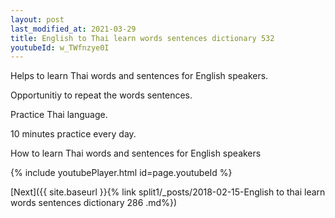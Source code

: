 ```yaml
---
layout: post
last_modified_at: 2021-03-29
title: English to Thai learn words sentences dictionary 532 
youtubeId: w_TWfnzye0I
---
```

 
 
Helps to learn Thai words and sentences for English speakers.

Opportunitiy to repeat the words sentences. 

Practice Thai language. 
 
10 minutes practice every day. 
 
How to learn Thai words and sentences for English speakers 
 
{% include youtubePlayer.html id=page.youtubeId %}
 
 
[Next]({{ site.baseurl }}{% link  split1/_posts/2018-02-15-English to thai learn words sentences dictionary 286 .md%})
 
